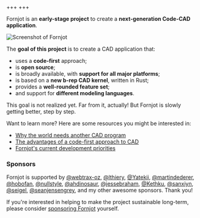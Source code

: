 +++
+++

Fornjot is an **early-stage project** to create a **next-generation Code-CAD application**.

![Screenshot of Fornjot](screenshot.png)

The **goal of this project** is to create a CAD application that:

- uses a **code-first** approach;
- is **open source**;
- is broadly available, with **support for all major platforms**;
- is based on a **new b-rep CAD kernel**, written in Rust;
- provides a **well-rounded feature set**;
- and support for **different modeling languages**.

This goal is not realized yet. Far from it, actually! But Fornjot is slowly getting better, step by step.

Want to learn more? Here are some resources you might be interested in:

- [Why the world needs another CAD program](/blog/the-world-needs-another-cad-program/)
- [The advantages of a code-first approach to CAD](/blog/code-cad-advantages/)
- [Fornjot's current development priorities](/blog/straight-edges-flat-faces-simple-sketches-full-csg/)


### Sponsors

Fornjot is supported by [@webtrax-oz](https://github.com/webtrax-oz), [@lthiery](https://github.com/lthiery), [@Yatekii](https://github.com/Yatekii), [@martindederer](https://github.com/martindederer), [@hobofan](https://github.com/hobofan), [@nullstyle](https://github.com/nullstyle), [@ahdinosaur](https://github.com/ahdinosaur), [@jessebraham](https://github.com/jessebraham), [@Kethku](https://github.com/Kethku), [@sanxiyn](https://github.com/sanxiyn), [@seigel](https://github.com/seigel), [@seanjensengrey](https://github.com/seanjensengrey), and my other awesome sponsors. Thank you!

If you're interested in helping to make the project sustainable long-term, please consider [sponsoring Fornjot](https://github.com/sponsors/hannobraun) yourself.
